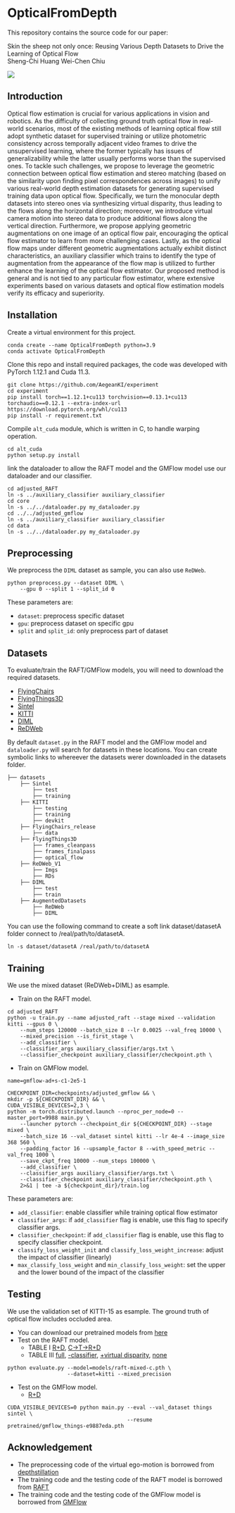 # OpticalFromDepth
This repository contains the source code for our paper:

Skin the sheep not only once:
Reusing Various Depth Datasets to Drive the Learning of Optical Flow</br>
Sheng-Chi Huang Wei-Chen Chiu<br/>

<img src="figure/teaser.png">

## Introduction

Optical flow estimation is crucial for various applications in vision and robotics. As the difficulty of collecting ground truth optical flow in real-world scenarios, most of the existing methods of learning optical flow still adopt synthetic dataset for supervised training or utilize photometric consistency across temporally adjacent video frames to drive the unsupervised learning, where the former typically has issues of generalizability while the latter usually performs worse than the supervised ones. To tackle such challenges, we propose to leverage the geometric connection between optical flow estimation and stereo matching (based on the similarity upon finding pixel correspondences across images) to unify various real-world depth estimation datasets for generating supervised training data upon optical flow. Specifically, we turn the monocular depth datasets into stereo ones via synthesizing virtual disparity, thus leading to the flows along the horizontal direction; moreover, we introduce virtual camera motion into stereo data to produce additional flows along the vertical direction. Furthermore, we propose applying geometric augmentations on one image of an optical flow pair, encouraging the optical flow estimator to learn from more challenging cases. Lastly, as the optical flow maps under different geometric augmentations actually exhibit distinct characteristics, an auxiliary classifier which trains to identify the type of augmentation from the appearance of the flow map is utilized to further enhance the learning of the optical flow estimator. Our proposed method is general and is not tied to any particular flow estimator, where extensive experiments based on various datasets and optical flow estimation models verify its efficacy and superiority.

## Installation

Create a virtual environment for this project.
```Shell
conda create --name OpticalFromDepth python=3.9
conda activate OpticalFromDepth
```

Clone this repo and install required packages, the code was developed with PyTorch 1.12.1 and Cuda 11.3.
```Shell
git clone https://github.com/AegeanKI/experiment
cd experiment
pip install torch==1.12.1+cu113 torchvision==0.13.1+cu113 torchaudio==0.12.1 --extra-index-url https://download.pytorch.org/whl/cu113
pip install -r requirement.txt
```

Compile `alt_cuda` module, which is written in C, to handle warping operation.
```Shell
cd alt_cuda
python setup.py install
```
link the dataloader to allow the RAFT model and the GMFlow model use our dataloader and our classifier.
```Shell
cd adjusted_RAFT
ln -s ../auxiliary_classifier auxiliary_classifier
cd core
ln -s ../../dataloader.py my_dataloader.py
cd ../../adjusted_gmflow
ln -s ../auxiliary_classifier auxiliary_classifier
cd data
ln -s ../../dataloader.py my_dataloader.py
```

## Preprocessing
We preprocess the `DIML` dataset as sample, you can also use `ReDWeb`.

```Shell
python preprocess.py --dataset DIML \
    --gpu 0 --split 1 --split_id 0
```

These parameters are:
* `dataset`: preprocess specific dataset
* `gpu`: preprocess dataset on specific gpu
* `split` and `split_id`: only preprocess part of dataset

## Datasets
To evaluate/train the RAFT/GMFlow models, you will need to download the required datasets.

* [FlyingChairs](https://lmb.informatik.uni-freiburg.de/resources/datasets/FlyingChairs.en.html#flyingchairs)
* [FlyingThings3D](https://lmb.informatik.uni-freiburg.de/resources/datasets/SceneFlowDatasets.en.html)
* [Sintel](http://sintel.is.tue.mpg.de/)
* [KITTI](http://www.cvlibs.net/datasets/kitti/eval_scene_flow.php?benchmark=flow)
* [DIML](https://dimlrgbd.github.io/#main)
* [ReDWeb](https://sites.google.com/site/redwebcvpr18/)

By default `dataset.py` in the RAFT model and the GMFlow model and `dataloader.py` will search for datasets in these locations. You can create symbolic links to whereever the datasets werer downloaded in the datasets folder. 

```Shell
├── datasets
    ├── Sintel
        ├── test
        ├── training
    ├── KITTI
        ├── testing
        ├── training
        ├── devkit
    ├── FlyingChairs_release
        ├── data
    ├── FlyingThings3D
        ├── frames_cleanpass
        ├── frames_finalpass
        ├── optical_flow
    ├── ReDWeb_V1
        ├── Imgs
        ├── RDs
    ├── DIML
        ├── test
        ├── train
    ├── AugmentedDatasets
        ├── ReDWeb
        ├── DIML
```

You can use the following command to create a soft link dataset/datasetA folder connect to /real/path/to/datasetA.
```Shell
ln -s dataset/datasetA /real/path/to/datasetA
```

## Training
We use the mixed dataset (ReDWeb+DIML) as esample.

* Train on the RAFT model.
```Shell
cd adjusted_RAFT
python -u train.py --name adjusted_raft --stage mixed --validation kitti --gpus 0 \
    --num_steps 120000 --batch_size 8 --lr 0.0025 --val_freq 10000 \
    --mixed_precision --is_first_stage \
    --add_classifier \
    --classifier_args auxiliary_classifier/args.txt \
    --classifier_checkpoint auxiliary_classifier/checkpoint.pth \
```

* Train on GMFlow model.
```Shell
name=gmflow-ad+s-c1-2e5-1

CHECKPOINT_DIR=checkpoints/adjusted_gmflow && \
mkdir -p ${CHECKPOINT_DIR} && \
CUDA_VISIBLE_DEVICES=2,3 \
python -m torch.distributed.launch --nproc_per_node=0 --master_port=9988 main.py \
    --launcher pytorch --checkpoint_dir ${CHECKPOINT_DIR} --stage mixed \
    --batch_size 16 --val_dataset sintel kitti --lr 4e-4 --image_size 368 560 \
    --padding_factor 16 --upsample_factor 8 --with_speed_metric --val_freq 1000 \
    --save_ckpt_freq 10000 --num_steps 100000 \
    --add_classifier \
    --classifier_args auxiliary_classifier/args.txt \
    --classifier_checkpoint auxiliary_classifier/checkpoint.pth \
    2>&1 | tee -a ${checkpoint_dir}/train.log

```

These parameters are:
* `add_classifier`: enable classifier while training optical flow estimator
* `classifier_args`: if `add_classifier` flag is enable, use this flag to specify classifier args.
* `classifier_checkpoint`: if `add_classifier` flag is enable, use this flag to specify classifier checkpoint.
* `classify_loss_weight_init` and `classify_loss_weight_increase`: adjust the impact of classifier (linearly)
* `max_classify_loss_weight` and `min_classify_loss_weight`: set the upper and the lower bound of the impact of the classifier

## Testing
We use the validation set of KITTI-15 as esample. The ground truth of optical flow includes occluded area.
* You can download our pretrained models from [here](https://drive.google.com/drive/folders/1Iyx5YxuYjj1PSZxg70IintqCjGu9Y61l?usp=sharing)
* Test on the RAFT model.
    * TABLE I [R+D](https://drive.google.com/file/d/1vFfmqcX0cI6AvQo7MyyVSkr4Cp1KxE_A/view?usp=drive_link), [C->T->R+D](https://drive.google.com/file/d/1B-zu57m4x4YsgWbqQz3eJeHsTPuVvSgU/view?usp=drive_link)
    * TABLE III [full](https://drive.google.com/file/d/1cGBm-8qxfNBX5Tq6ClVFIKolk9juewJN/view?usp=drive_link), [-classifier](https://drive.google.com/file/d/1vq3CqNJBHzmjhiRu0KePT2T2TQwnBzrB/view?usp=drive_link), [+virtual disparity](https://drive.google.com/file/d/1_nGbV2bW8jv5Q6CdZJigmVFsWQCReJ1F/view?usp=drive_link), [none](https://drive.google.com/file/d/1Ec9_oFHi2aq8x5KSXry2Jk9Lj3kD8TFe/view?usp=drive_link)
```Shell
python evaluate.py --model=models/raft-mixed-c.pth \
                   --dataset=kitti --mixed_precision
```

* Test on the GMFlow model.
    * [R+D]()
```Shell
CUDA_VISIBLE_DEVICES=0 python main.py --eval --val_dataset things sintel \
                                      --resume pretrained/gmflow_things-e9887eda.pth
```

## Acknowledgement

* The preprocessing code of the virtual ego-motion is borrowed from [depthstillation](https://github.com/mattpoggi/depthstillation)
* The training code and the testing code of the RAFT model is borrowed from [RAFT](https://github.com/princeton-vl/RAFT)
* The training code and the testing code of the GMFlow model is borrowed from [GMFlow](https://github.com/haofeixu/gmflow)










